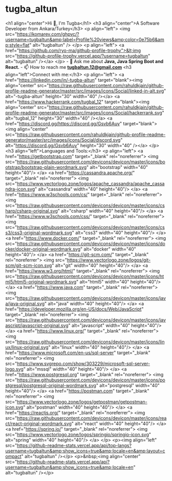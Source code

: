 # tugba_altun
&lt;h1 align="center">Hi 👋, I'm Tugba&lt;/h1> &lt;h3 align="center">A Software Developer from Ankara/Turkey&lt;/h3>  &lt;p align="left"> &lt;img src="https://komarev.com/ghpvc/?username=tugbaltun&amp;label=Profile%20views&amp;color=0e75b6&amp;style=flat" alt="tugbaltun" /> &lt;/p>  &lt;p align="left"> &lt;a href="https://github.com/ryo-ma/github-profile-trophy">&lt;img src="https://github-profile-trophy.vercel.app/?username=tugbaltun" alt="tugbaltun" />&lt;/a> &lt;/p>  - 💬 Ask me about **Java, Java Spring Boot and React.**  - 📫 How to reach me **tugbaltun.12@gmail.com**  &lt;h3 align="left">Connect with me:&lt;/h3> &lt;p align="left"> &lt;a href="https://linkedin.com/in/-tugba-altun" target="blank">&lt;img align="center" src="https://raw.githubusercontent.com/rahuldkjain/github-profile-readme-generator/master/src/images/icons/Social/linked-in-alt.svg" alt="-tugba-altun" height="30" width="40" />&lt;/a> &lt;a href="https://www.hackerrank.com/tugbal_12" target="blank">&lt;img align="center" src="https://raw.githubusercontent.com/rahuldkjain/github-profile-readme-generator/master/src/images/icons/Social/hackerrank.svg" alt="tugbal_12" height="30" width="40" />&lt;/a> &lt;a href="https://discord.gg/https://discord.gg/Gsvb6Auy" target="blank">&lt;img align="center" src="https://raw.githubusercontent.com/rahuldkjain/github-profile-readme-generator/master/src/images/icons/Social/discord.svg" alt="https://discord.gg/Gsvb6Auy" height="30" width="40" />&lt;/a> &lt;/p>  &lt;h3 align="left">Languages and Tools:&lt;/h3> &lt;p align="left"> &lt;a href="https://getbootstrap.com" target="_blank" rel="noreferrer"> &lt;img src="https://raw.githubusercontent.com/devicons/devicon/master/icons/bootstrap/bootstrap-plain-wordmark.svg" alt="bootstrap" width="40" height="40"/> &lt;/a> &lt;a href="https://cassandra.apache.org/" target="_blank" rel="noreferrer"> &lt;img src="https://www.vectorlogo.zone/logos/apache_cassandra/apache_cassandra-icon.svg" alt="cassandra" width="40" height="40"/> &lt;/a> &lt;a href="https://www.w3schools.com/cs/" target="_blank" rel="noreferrer"> &lt;img src="https://raw.githubusercontent.com/devicons/devicon/master/icons/csharp/csharp-original.svg" alt="csharp" width="40" height="40"/> &lt;/a> &lt;a href="https://www.w3schools.com/css/" target="_blank" rel="noreferrer"> &lt;img src="https://raw.githubusercontent.com/devicons/devicon/master/icons/css3/css3-original-wordmark.svg" alt="css3" width="40" height="40"/> &lt;/a> &lt;a href="https://www.docker.com/" target="_blank" rel="noreferrer"> &lt;img src="https://raw.githubusercontent.com/devicons/devicon/master/icons/docker/docker-original-wordmark.svg" alt="docker" width="40" height="40"/> &lt;/a> &lt;a href="https://git-scm.com/" target="_blank" rel="noreferrer"> &lt;img src="https://www.vectorlogo.zone/logos/git-scm/git-scm-icon.svg" alt="git" width="40" height="40"/> &lt;/a> &lt;a href="https://www.w3.org/html/" target="_blank" rel="noreferrer"> &lt;img src="https://raw.githubusercontent.com/devicons/devicon/master/icons/html5/html5-original-wordmark.svg" alt="html5" width="40" height="40"/> &lt;/a> &lt;a href="https://www.java.com" target="_blank" rel="noreferrer"> &lt;img src="https://raw.githubusercontent.com/devicons/devicon/master/icons/java/java-original.svg" alt="java" width="40" height="40"/> &lt;/a> &lt;a href="https://developer.mozilla.org/en-US/docs/Web/JavaScript" target="_blank" rel="noreferrer"> &lt;img src="https://raw.githubusercontent.com/devicons/devicon/master/icons/javascript/javascript-original.svg" alt="javascript" width="40" height="40"/> &lt;/a> &lt;a href="https://www.linux.org/" target="_blank" rel="noreferrer"> &lt;img src="https://raw.githubusercontent.com/devicons/devicon/master/icons/linux/linux-original.svg" alt="linux" width="40" height="40"/> &lt;/a> &lt;a href="https://www.microsoft.com/en-us/sql-server" target="_blank" rel="noreferrer"> &lt;img src="https://www.svgrepo.com/show/303229/microsoft-sql-server-logo.svg" alt="mssql" width="40" height="40"/> &lt;/a> &lt;a href="https://www.postgresql.org" target="_blank" rel="noreferrer"> &lt;img src="https://raw.githubusercontent.com/devicons/devicon/master/icons/postgresql/postgresql-original-wordmark.svg" alt="postgresql" width="40" height="40"/> &lt;/a> &lt;a href="https://postman.com" target="_blank" rel="noreferrer"> &lt;img src="https://www.vectorlogo.zone/logos/getpostman/getpostman-icon.svg" alt="postman" width="40" height="40"/> &lt;/a> &lt;a href="https://reactjs.org/" target="_blank" rel="noreferrer"> &lt;img src="https://raw.githubusercontent.com/devicons/devicon/master/icons/react/react-original-wordmark.svg" alt="react" width="40" height="40"/> &lt;/a> &lt;a href="https://spring.io/" target="_blank" rel="noreferrer"> &lt;img src="https://www.vectorlogo.zone/logos/springio/springio-icon.svg" alt="spring" width="40" height="40"/> &lt;/a> &lt;/p>  &lt;p>&lt;img align="left" src="https://github-readme-stats.vercel.app/api/top-langs?username=tugbaltun&amp;show_icons=true&amp;locale=en&amp;layout=compact" alt="tugbaltun" />&lt;/p>  &lt;p>&amp;nbsp;&lt;img align="center" src="https://github-readme-stats.vercel.app/api?username=tugbaltun&amp;show_icons=true&amp;locale=en" alt="tugbaltun" />&lt;/p>
